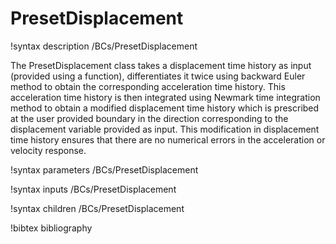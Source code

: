 # PresetDisplacement

!syntax description /BCs/PresetDisplacement

The PresetDisplacement class takes a displacement time history as input (provided using a function), differentiates it twice using backward Euler method to obtain the corresponding acceleration time history. This acceleration time history is then integrated using Newmark time integration method to obtain a modified displacement time history which is prescribed at the user provided boundary in the direction corresponding to the displacement variable provided as input. This modification in displacement time history ensures that there are no numerical errors in the acceleration or velocity response. 

!syntax parameters /BCs/PresetDisplacement

!syntax inputs /BCs/PresetDisplacement

!syntax children /BCs/PresetDisplacement

!bibtex bibliography
